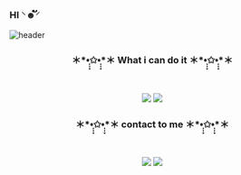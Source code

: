 ### HI *⸌☻ັ⸍*

<!--
**hwangyeonghui/hwangyeonghui** is a ✨ _special_ ✨ repository because its `README.md` (this file) appears on your GitHub profile.

Here are some ideas to get you started:

- 🔭 I’m currently working on ...
- 🌱 I’m currently learning ...
- 👯 I’m looking to collaborate on ...
- 🤔 I’m looking for help with ...
- 💬 Ask me about ...
- 📫 How to reach me: ...
- 😄 Pronouns: ...
- ⚡ Fun fact: ...
-->

![header](https://capsule-render.vercel.app/api?type=wave&color=auto&customColorList=28&height=300&section=footer&text=There%20are%20no%20shortcuts%20to%20any%20place%20worth%20going.&animation=twinkling&fontColor=dcdcdc&fontSize=20&fontAlign=31&fontAlignY=90)

<h3 align="center"><b>＊*•̩̩͙✩•̩̩͙*＊ What i can do it ＊*•̩̩͙✩•̩̩͙*＊</b></h3>
</br>
<p align="center">
<img src="https://img.shields.io/badge/Python-3766AB?style=flat-square&logo=Python&logoColor=white"/></a>
<img src="https://img.shields.io/badge/C-73b2b4?style=flat-square&logo=C&logoColor=white"/></a>


<h3 align="center"><b>＊*•̩̩͙✩•̩̩͙*＊ contact to me ＊*•̩̩͙✩•̩̩͙*＊</b></h3>
</br>
<p align="center">
<a href="https://mail.google.com/mail/u/0/#inbox"><img src="https://img.shields.io/badge/Gmail-D0A9F5?style=flat-square&logo=Gmail&logoColor=white&link=https://mail.google.com/mail/u/0/#inbox"/></a>
<a href="https://www.instagram.com/1yhh1"><img src="https://img.shields.io/badge/instagram-A9BCF5?style=flat-square&logo=GitHub Sponsors&logoColor=white&link=https://www.instagram.com/1yhh1"/></a>
